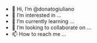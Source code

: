 - 👋 Hi, I’m @donatogiuliano
- 👀 I’m interested in ...
- 🌱 I’m currently learning ...
- 💞️ I’m looking to collaborate on ...
- 📫 How to reach me ...

<!---
donatogiuliano/donatogiuliano is a ✨ special ✨ repository because its `README.md` (this file) appears on your GitHub profile.
You can click the Preview link to take a look at your changes.
--->
